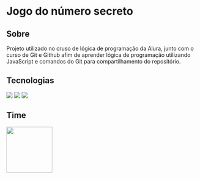 <h1>Jogo do número secreto</h1>

<h2>Sobre</h2>
<p>Projeto utilizado no cruso de lógica de programação da Alura, junto com o curso de Git e Github afim de aprender lógica de programação utilizando JavaScript e comandos do Git para compartilhamento do repositório.</p>

<h2>Tecnologias</h2>
<div>
  <img src="https://img.shields.io/badge/HTML">
  <img src="https://img.shields.io/badge/CSS">
  <img src="https://img.shields.io/badge/JavaScript">
</div>

<h2>Time</h2>
<img src="https://avatars.githubusercontent.com/u/93215362?v=4" width=120>
